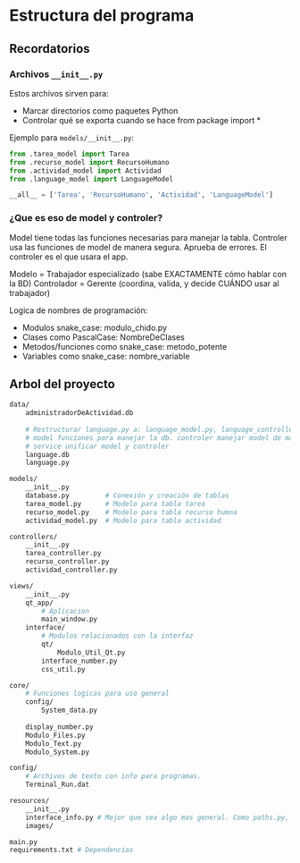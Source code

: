 # Estructura del programa

## Recordatorios
### Archivos ```__init__.py```
Estos archivos sirven para:
- Marcar directorios como paquetes Python
- Controlar qué se exporta cuando se hace from package import *

Ejemplo para ```models/__init__.py```:
```python
from .tarea_model import Tarea
from .recurso_model import RecursoHumano
from .actividad_model import Actividad
from .language_model import LanguageModel

__all__ = ['Tarea', 'RecursoHumano', 'Actividad', 'LanguageModel']
```

### ¿Que es eso de model y controler?
Model tiene todas las funciones necesarias para manejar la tabla.
Controler usa las funciones de model de manera segura. Aprueba de errores. El controler es el que usara el app.

Modelo = Trabajador especializado (sabe EXACTAMENTE cómo hablar con la BD)
Controlador = Gerente (coordina, valida, y decide CUÁNDO usar al trabajador)

Logica de nombres de programación:
- Modulos snake_case: modulo_chido.py
- Clases como PascalCase: NombreDeClases
- Metodos/funciones como snake_case: metodo_potente
- Variables como snake_case: nombre_variable




## Arbol del proyecto
```bash
data/
    administradorDeActividad.db
    
    # Restructurar language.py a: language_model.py, language_controller.py, language_service.py
    # model funciones para manejar la db. controler manejar model de manera segura. 
    # service unificar model y controler
    language.db
    language.py

models/
    __init__.py
    database.py         # Conexión y creación de tablas
    tarea_model.py      # Modelo para tabla tarea
    recurso_model.py    # Modelo para tabla recurso humna
    actividad_model.py  # Modelo para tabla actividad

controllers/
    __init__.py
    tarea_controller.py
    recurso_controller.py
    actividad_controller.py

views/
    __init__.py
    qt_app/
        # Aplicacion
        main_window.py
    interface/
        # Modulos relacionados con la interfaz
        qt/
            Modulo_Util_Qt.py
        interface_number.py
        css_util.py

core/
    # Funciones logicas para uso general
    config/
        System_data.py
    
    display_number.py
    Modulo_Files.py
    Modulo_Text.py
    Modulo_System.py

config/
    # Archivos de texto con info para programas.
    Terminal_Run.dat

resources/
    __init__.py
    interface_info.py # Mejor que sea algo mas general. Como paths.py, Con la ruta de todo lo que este aca.
    images/

main.py
requirements.txt # Dependencias
```
